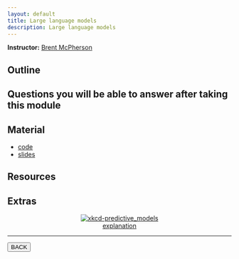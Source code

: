 ```yaml
---
layout: default
title: Large language models
description: Large language models
---
```


**Instructor:** [Brent McPherson](https://github.com/bcmcpher)

## Outline

## Questions you will be able to answer after taking this module

## Material

-   [code](https://github.com/neurodatascience/QLS-course-materials/tree/main/Lectures/2024/12_LLM)
-   [slides](https://github.com/neurodatascience/QLS-course-materials/tree/main/Lectures/2024/12_LLM/lecture)

## Resources

<!--
## Pre-recorded lecture video

<div style="display: flex; justify-content: center; margin: 10px">

  <iframe
    width="560"
    height="315"
    src="TODO"
    title="YouTube video player"
    frameborder="0"
    allow="accelerometer; autoplay; clipboard-write; encrypted-media; gyroscope; picture-in-picture; web-share" referrerpolicy="strict-origin-when-cross-origin"
    allowfullscreen>
  </iframe>

</div>
-->

## Extras

<div style="display: flex; flex-direction: column; justify-content: center; align-items: center; margin: 10px">
  <a href="https://xkcd.com/2169/">
    <img src="https://imgs.xkcd.com/comics/predictive_models.png" alt="xkcd-predictive_models">
  </a>
  <a href="https://www.explainxkcd.com/wiki/index.php/2169">explanation</a>
</div>

---

<a href="{{ site.url }}/lectures-materials/latest.html"><button>BACK</button></a>
